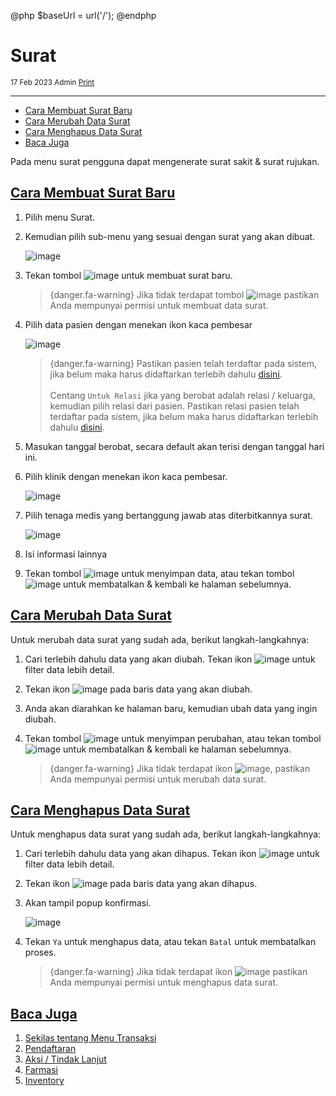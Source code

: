 @php
    $baseUrl = url('/');
@endphp

# Surat
<small><i class="far fa-calendar mr-2"></i>17 Feb 2023 <i class="far fa-user mr-2 ml-2"></i>Admin <i class="fas fa-print mr-2 ml-2"></i><a href="" onclick="print()">Print</a></small>
<script>
    function print() {
        var divContents = document.getElementsByClassName("documentation")[0].innerHTML;
        var a = window.open('', '', 'height=500, width=500');
        a.document.write(divContents);
        a.document.close();
        a.print();
    }
</script>

---
- [Cara Membuat Surat Baru](#create-letter)
- [Cara Merubah Data Surat](#edit-letter)
- [Cara Menghapus Data Surat](#delete-letter)
- [Baca Juga](#baca-juga)

Pada menu surat pengguna dapat mengenerate surat sakit & surat rujukan.

<a name="create-letter">

## [Cara Membuat Surat Baru](#)
1. Pilih menu Surat.
2. Kemudian pilih sub-menu yang sesuai dengan surat yang akan dibuat.

    ![image]({{$baseUrl}}/public/img/docs/letter-1.png)

3. Tekan tombol ![image]({{$baseUrl}}/public/img/docs/create.png) untuk membuat surat baru.

    > {danger.fa-warning} Jika tidak terdapat tombol ![image]({{$baseUrl}}/public/img/docs/create.png) pastikan Anda mempunyai permisi untuk membuat data surat.

4. Pilih data pasien dengan menekan ikon kaca pembesar

    ![image]({{$baseUrl}}/public/img/docs/registration-3.png)

    > {danger.fa-warning} Pastikan pasien telah terdaftar pada sistem, jika belum maka harus didaftarkan terlebih dahulu <a href="{{$baseUrl}}/master/employee">disini</a>.<br><br>Centang `Untuk Relasi` jika yang berobat adalah relasi / keluarga, kemudian pilih relasi dari pasien. Pastikan relasi pasien telah terdaftar pada sistem, jika belum maka harus didaftarkan terlebih dahulu <a href="{{$baseUrl}}/master/employee">disini</a>.
5. Masukan tanggal berobat, secara default akan terisi dengan tanggal hari ini.
6. Pilih klinik dengan menekan ikon kaca pembesar.

    ![image]({{$baseUrl}}/public/img/docs/registration-5.png)

7. Pilih tenaga medis yang bertanggung jawab atas diterbitkannya surat.

    ![image]({{$baseUrl}}/public/img/docs/registration-6.png)
8. Isi informasi lainnya
9. Tekan tombol ![image]({{$baseUrl}}/public/img/docs/save.png) untuk menyimpan data, atau tekan tombol ![image]({{$baseUrl}}/public/img/docs/back.png) untuk membatalkan & kembali ke halaman sebelumnya.

<a name="edit-letter">

## [Cara Merubah Data Surat](#)
Untuk merubah data surat yang sudah ada, berikut langkah-langkahnya:
1. Cari terlebih dahulu data yang akan diubah. Tekan ikon ![image]({{$baseUrl}}/public/img/docs/filter.png) untuk filter data lebih detail.
2. Tekan ikon ![image]({{$baseUrl}}/public/img/docs/edit.png) pada baris data yang akan diubah.
3. Anda akan diarahkan ke halaman baru, kemudian ubah data yang ingin diubah.
4. Tekan tombol ![image]({{$baseUrl}}/public/img/docs/save.png) untuk menyimpan perubahan, atau tekan tombol ![image]({{$baseUrl}}/public/img/docs/back.png) untuk membatalkan & kembali ke halaman sebelumnya.

    > {danger.fa-warning} Jika tidak terdapat ikon ![image]({{$baseUrl}}/public/img/docs/edit.png), pastikan Anda mempunyai permisi untuk merubah data surat.

<a name="delete-letter">

## [Cara Menghapus Data Surat](#)
Untuk menghapus data surat yang sudah ada, berikut langkah-langkahnya:
1. Cari terlebih dahulu data yang akan dihapus. Tekan ikon ![image]({{$baseUrl}}/public/img/docs/filter.png) untuk filter data lebih detail.
2. Tekan ikon ![image]({{$baseUrl}}/public/img/docs/delete.png) pada baris data yang akan dihapus.
3. Akan tampil popup konfirmasi.

    ![image]({{$baseUrl}}/public/img/docs/delete-confirm.png)

4. Tekan `Ya` untuk menghapus data, atau tekan `Batal` untuk membatalkan proses.

    > {danger.fa-warning} Jika tidak terdapat ikon ![image]({{$baseUrl}}/public/img/docs/delete.png) pastikan Anda mempunyai permisi untuk menghapus data surat.

<a name="baca-juga">

## [Baca Juga](#)
1. <a href="transaction-overview">Sekilas tentang Menu Transaksi</a>
2. <a href="registration">Pendaftaran</a>
3. <a href="action">Aksi / Tindak Lanjut</a>
4. <a href="pharmacy">Farmasi</a>
5. <a href="inventory">Inventory</a>